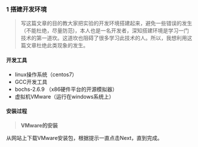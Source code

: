 ### 1 搭建开发环境
>写这篇文章的目的教大家把实验的开发环境搭建起来，避免一些错误的发生（不能杜绝，尽量防范)，本人也是一名开发者，深知搭建环境是学习一门技术的第一道坎。这道坎也阻碍了很多学习此技术的人。所以，我想利用这篇文章杜绝此类现象的发生。     
#### 开发工具  
- linux操作系统（centos7）
- GCC开发工具
- bochs-2.6.9 （x86硬件平台的开源模拟器）
- 虚拟机VMware（运行在windows系统上）
#### 安装过程
> **VMware的安装**    

从网站上下载VMware安装包，根据提示一直点击Next，直到完成。
